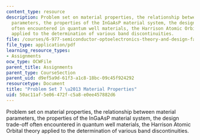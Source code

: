 ```yaml
---
content_type: resource
description: Problem set on material properties, the relationship between material
  parameters, the properties of the InGaAsP material system, the design trade-off
  often encountered in quantum well materials, the Harrison Atomic Orbital theory
  applied to the determination of various band discontinuities.
file: /courses/6-977-semiconductor-optoelectronics-theory-and-design-fall-2002/50ac11af5e06472fc5a8e0ee457882d6_ps7.pdf
file_type: application/pdf
learning_resource_types:
- Assignments
ocw_type: OCWFile
parent_title: Assignments
parent_type: CourseSection
parent_uid: d9ef5a9d-61f3-a1c8-18bc-09c45f924292
resourcetype: Document
title: "Problem Set 7 \u2013 Material Properties"
uid: 50ac11af-5e06-472f-c5a8-e0ee457882d6
---
```

Problem set on material properties, the relationship between material parameters, the properties of the InGaAsP material system, the design trade-off often encountered in quantum well materials, the Harrison Atomic Orbital theory applied to the determination of various band discontinuities.

